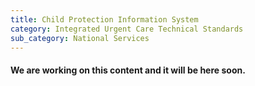 ```yaml
---
title: Child Protection Information System
category: Integrated Urgent Care Technical Standards
sub_category: National Services
---
```


#### We are working on this content and it will be here soon.

